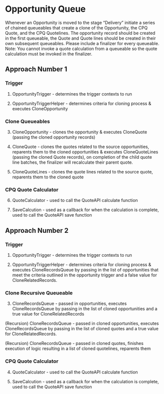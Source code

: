 # Opportunity Queue

Whenever an Opportunity is moved to the stage “Delivery” initiate a series of chained queueables that create a clone of the Opportunity, the CPQ Quote, and the CPQ Quotelines. The opportunity record should be created in the first queueable, the Quote and Quote lines should be created in their own subsequent queueables. Please include a finalizer for every queueable. 
Note: You cannot invoke a quote calculation from a queueable so the quote calculation must be invoked in the finalizer.

## Approach Number 1

### Trigger

1. OpportunityTrigger - determines the trigger contexts to run

2. OpportunityTriggerHelper - determines criteria for cloning process & executes CloneOpportunity

### Clone Queueables

3. CloneOpportunity - clones the opportunity & executes CloneQuote (passing the cloned opportunity records)

4. CloneQuote - clones the quotes related to the source opportunities, reparents them to the cloned opportunities & executes CloneQuoteLines (passing the cloned Quote records), on completion of the child quote line batches, the finalizer will recalculate their parent quote.

5. CloneQuoteLines - clones the quote lines related to the source quote, reparents them to the cloned quote

### CPQ Quote Calculator

6. QuoteCalculator - used to call the QuoteAPI calculate function

7. SaveCalcution - used as a callback for when the calculation is complete, used to call the QuoteAPI save function


## Approach Number 2

### Trigger

1. OpportunityTrigger - determines the trigger contexts to run

2. OpportunityTriggerHelper - determines criteria for cloning process & executes CloneRecordsQueue by passing in the list of opportunities that meet the criteria outlined in the opportunity trigger and a false value for CloneRelatedRecords.

### Clone Recursive Queueable

3. CloneRecordsQueue - passed in opportunities, executes CloneRecordsQueue by passing in the list of cloned opportunities and a true value for CloneRelatedRecords

(Recursion) CloneRecordsQueue - passed in cloned opportunities, executes CloneRecordsQueue by passing in the list of cloned quotes and a true value for CloneRelatedRecords.

(Recursion) CloneRecordsQueue - passed in cloned quotes, finishes execution of logic resulting in a list of cloned quotelines, reparents them

### CPQ Quote Calculator

4. QuoteCalculator - used to call the QuoteAPI calculate function

5. SaveCalcution - used as a callback for when the calculation is complete, used to call the QuoteAPI save function